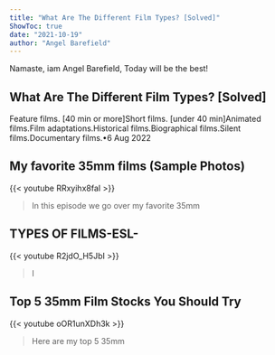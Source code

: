 ```yaml
---
title: "What Are The Different Film Types? [Solved]"
ShowToc: true 
date: "2021-10-19"
author: "Angel Barefield" 
---
```


Namaste, iam Angel Barefield, Today will be the best!
## What Are The Different Film Types? [Solved]
Feature films. [40 min or more]Short films. [under 40 min]Animated films.Film adaptations.Historical films.Biographical films.Silent films.Documentary films.•6 Aug 2022

## My favorite 35mm films (Sample Photos)
{{< youtube RRxyihx8faI >}}
>In this episode we go over my favorite 35mm 

## TYPES OF FILMS-ESL-
{{< youtube R2jdO_H5JbI >}}
>I

## Top 5 35mm Film Stocks You Should Try
{{< youtube oOR1unXDh3k >}}
>Here are my top 5 35mm 

